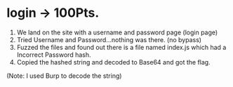 # login   →  100Pts.

1. We land on the site with a username and password page (login page)
2. Tried Username and Password...nothing was there. (no bypass)
3. Fuzzed the files and found out there is a file named index.js which had a Incorrect Password hash.
4. Copied the hashed string and decoded to Base64 and got the flag.

(Note: I used Burp to decode the string)
